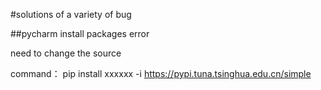 #solutions of a variety of bug

##pycharm install packages error

need to change the source

command：
pip install xxxxxx -i https://pypi.tuna.tsinghua.edu.cn/simple

